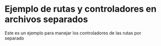 # Ejemplo de rutas y controladores en archivos separados

Este es un ejemplo para manejar los controladores de las rutas por separado